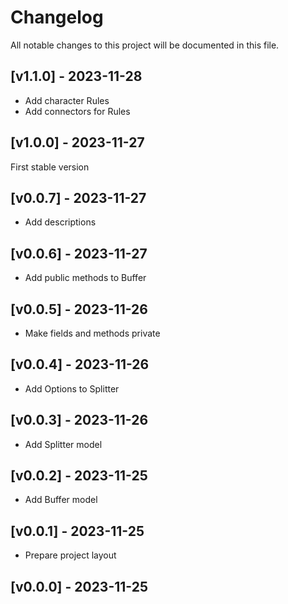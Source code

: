 # Changelog

All notable changes to this project will be documented in this file.

## [v1.1.0] - 2023-11-28

- Add character Rules
- Add connectors for Rules

## [v1.0.0] - 2023-11-27

First stable version

## [v0.0.7] - 2023-11-27

- Add descriptions 

## [v0.0.6] - 2023-11-27

- Add public methods to Buffer

## [v0.0.5] - 2023-11-26

- Make fields and methods private

## [v0.0.4] - 2023-11-26

- Add Options to Splitter

## [v0.0.3] - 2023-11-26

- Add Splitter model 

## [v0.0.2] - 2023-11-25

- Add Buffer model

## [v0.0.1] - 2023-11-25

- Prepare project layout 

## [v0.0.0] - 2023-11-25



